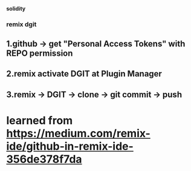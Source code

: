 #### solidity

### remix dgit 
## 1.github -> get "Personal Access Tokens" with REPO permission
## 2.remix  activate DGIT at Plugin Manager 
## 3.remix -> DGIT -> clone  ->  git commit -> push 

# learned from https://medium.com/remix-ide/github-in-remix-ide-356de378f7da  
